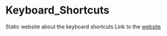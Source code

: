 # Keyboard_Shortcuts
Static website about the keyboard shortcuts
Link to the [website](https://nidheeshat.github.io/Keyboard_Shortcuts/)
